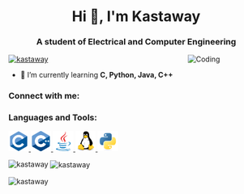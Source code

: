 <h1 align="center">Hi 👋, I'm Kastaway</h1>
<h3 align="center">A student of Electrical and Computer Engineering</h3>
<img align="right" alt="Coding" width="150" src="https://i.pinimg.com/originals/e4/26/70/e426702edf874b181aced1e2fa5c6cde.gif">

<p align="left"> <a href="https://github.com/ryo-ma/github-profile-trophy"><img src="https://github-profile-trophy.vercel.app/?username=kastaway" alt="kastaway" /></a> </p>

- 🌱 I’m currently learning **C, Python, Java, C++**

<h3 align="left">Connect with me:</h3>
<p align="left">
</p>

<h3 align="left">Languages and Tools:</h3>
<p align="left"> <a href="https://www.cprogramming.com/" target="_blank" rel="noreferrer"> <img src="https://raw.githubusercontent.com/devicons/devicon/master/icons/c/c-original.svg" alt="c" width="40" height="40"/> </a> <a href="https://www.w3schools.com/cpp/" target="_blank" rel="noreferrer"> <img src="https://raw.githubusercontent.com/devicons/devicon/master/icons/cplusplus/cplusplus-original.svg" alt="cplusplus" width="40" height="40"/> </a> <a href="https://www.java.com" target="_blank" rel="noreferrer"> <img src="https://raw.githubusercontent.com/devicons/devicon/master/icons/java/java-original.svg" alt="java" width="40" height="40"/> </a> <a href="https://www.linux.org/" target="_blank" rel="noreferrer"> <img src="https://raw.githubusercontent.com/devicons/devicon/master/icons/linux/linux-original.svg" alt="linux" width="40" height="40"/> </a> <a href="https://www.python.org" target="_blank" rel="noreferrer"> <img src="https://raw.githubusercontent.com/devicons/devicon/master/icons/python/python-original.svg" alt="python" width="40" height="40"/> </a> </p>

<p><img align="left" src="https://github-readme-stats.vercel.app/api/top-langs?username=kastaway&show_icons=true&locale=en&layout=compact" alt="kastaway" /></p>

<p>&nbsp;<img align="center" src="https://github-readme-stats.vercel.app/api?username=kastaway&show_icons=true&locale=en" alt="kastaway" /></p>

<p><img align="center" src="https://github-readme-streak-stats.herokuapp.com/?user=kastaway&" alt="kastaway" /></p>

